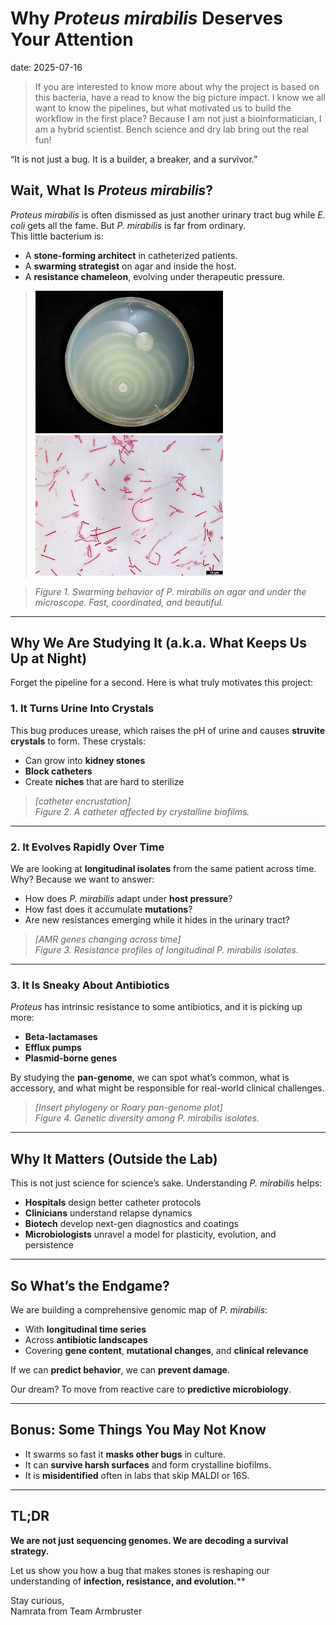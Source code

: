 # Why *Proteus mirabilis* Deserves Your Attention
date: 2025-07-16
> If you are interested to know more about why the project is based on this bacteria, have a read to know the big picture impact. I know we all want to know the pipelines, but what motivated us to build the workflow in the first place? 
Because I am not just a bioinformatician, I am a hybrid scientist. Bench science and dry lab bring out the real fun!

“It is not just a bug. It is a builder, a breaker, and a survivor.”  

##  Wait, What Is *Proteus mirabilis*?

*Proteus mirabilis* is often dismissed as just another urinary tract bug while *E. coli* gets all the fame. But *P. mirabilis* is far from ordinary.  
This little bacterium is:
- A **stone-forming architect** in catheterized patients.
- A **swarming strategist** on agar and inside the host.
- A **resistance chameleon**, evolving under therapeutic pressure.

> <img src="pics/swarm1.JPG" alt="Swarming agar" width="300">
> <img src="pics/swarm2.jpg" alt="Swarming micro" width="300">

> *Figure 1. Swarming behavior of *P. mirabilis* on agar and under the microscope. Fast, coordinated, and beautiful.*

---

## Why We Are Studying It (a.k.a. What Keeps Us Up at Night)

Forget the pipeline for a second. Here is what truly motivates this project:

### 1. **It Turns Urine Into Crystals**

This bug produces urease, which raises the pH of urine and causes **struvite crystals** to form. These crystals:
- Can grow into **kidney stones**
- **Block catheters**
- Create **niches** that are hard to sterilize

> *[catheter encrustation]*  
> *Figure 2. A catheter affected by crystalline biofilms.*

---

### 2. **It Evolves Rapidly Over Time**

We are looking at **longitudinal isolates** from the same patient across time.  
Why? Because we want to answer:
- How does *P. mirabilis* adapt under **host pressure**?
- How fast does it accumulate **mutations**?
- Are new resistances emerging while it hides in the urinary tract?

> *[AMR genes changing across time]*  
> *Figure 3. Resistance profiles of longitudinal *P. mirabilis* isolates.*

---

### 3. **It Is Sneaky About Antibiotics**

*Proteus* has intrinsic resistance to some antibiotics, and it is picking up more:
- **Beta-lactamases** 
- **Efflux pumps** 
- **Plasmid-borne genes** 

By studying the **pan-genome**, we can spot what’s common, what is accessory, and what might be responsible for real-world clinical challenges.

> *[Insert phylogeny or Roary pan-genome plot]*  
> *Figure 4. Genetic diversity among *P. mirabilis* isolates.*

---

## Why It Matters (Outside the Lab)

This is not just science for science’s sake. Understanding *P. mirabilis* helps:
- **Hospitals** design better catheter protocols
- **Clinicians** understand relapse dynamics
- **Biotech** develop next-gen diagnostics and coatings
- **Microbiologists** unravel a model for plasticity, evolution, and persistence

---

## So What’s the Endgame?

We are building a comprehensive genomic map of *P. mirabilis*:
- With **longitudinal time series**
- Across **antibiotic landscapes**
- Covering **gene content**, **mutational changes**, and **clinical relevance**

If we can **predict behavior**, we can **prevent damage**.

Our dream? To move from reactive care to **predictive microbiology**.

---

## Bonus: Some Things You May Not Know

- It swarms so fast it **masks other bugs** in culture.
- It can **survive harsh surfaces** and form crystalline biofilms.
- It is **misidentified** often in labs that skip MALDI or 16S.

---

##  TL;DR

**We are not just sequencing genomes. We are decoding a survival strategy.**

Let us show you how a bug that makes stones is reshaping our understanding of **infection, resistance, and evolution.****

Stay curious,  
Namrata from Team Armbruster
